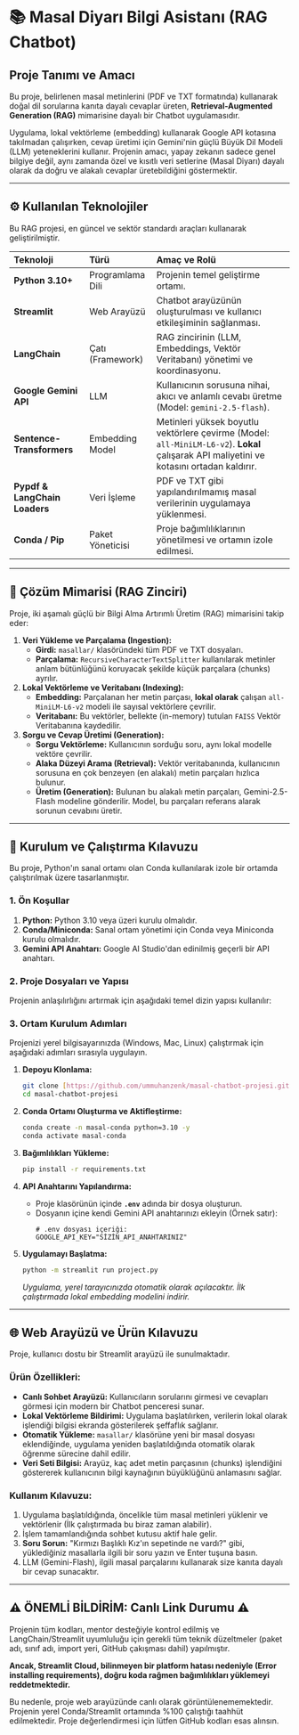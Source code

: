 # 📚 Masal Diyarı Bilgi Asistanı (RAG Chatbot)

## Proje Tanımı ve Amacı

Bu proje, belirlenen masal metinlerini (PDF ve TXT formatında) kullanarak doğal dil sorularına kanıta dayalı cevaplar üreten, **Retrieval-Augmented Generation (RAG)** mimarisine dayalı bir Chatbot uygulamasıdır. 

Uygulama, lokal vektörleme (embedding) kullanarak Google API kotasına takılmadan çalışırken, cevap üretimi için Gemini'nin güçlü Büyük Dil Modeli (LLM) yeteneklerini kullanır. Projenin amacı, yapay zekanın sadece genel bilgiye değil, aynı zamanda özel ve kısıtlı veri setlerine (Masal Diyarı) dayalı olarak da doğru ve alakalı cevaplar üretebildiğini göstermektir.

---

## ⚙️ Kullanılan Teknolojiler

Bu RAG projesi, en güncel ve sektör standardı araçları kullanarak geliştirilmiştir.

| Teknoloji | Türü | Amaç ve Rolü |
| :--- | :--- | :--- |
| **Python 3.10+** | Programlama Dili | Projenin temel geliştirme ortamı. |
| **Streamlit** | Web Arayüzü | Chatbot arayüzünün oluşturulması ve kullanıcı etkileşiminin sağlanması. |
| **LangChain** | Çatı (Framework) | RAG zincirinin (LLM, Embeddings, Vektör Veritabanı) yönetimi ve koordinasyonu. |
| **Google Gemini API** | LLM | Kullanıcının sorusuna nihai, akıcı ve anlamlı cevabı üretme (Model: `gemini-2.5-flash`). |
| **Sentence-Transformers** | Embedding Model | Metinleri yüksek boyutlu vektörlere çevirme (Model: `all-MiniLM-L6-v2`). **Lokal** çalışarak API maliyetini ve kotasını ortadan kaldırır. |
| **Pypdf & LangChain Loaders** | Veri İşleme | PDF ve TXT gibi yapılandırılmamış masal verilerinin uygulamaya yüklenmesi. |
| **Conda / Pip** | Paket Yöneticisi | Proje bağımlılıklarının yönetilmesi ve ortamın izole edilmesi. |

---

## 🧠 Çözüm Mimarisi (RAG Zinciri)

Proje, iki aşamalı güçlü bir Bilgi Alma Artırımlı Üretim (RAG) mimarisini takip eder:

1.  **Veri Yükleme ve Parçalama (Ingestion):**
    * **Girdi:** `masallar/` klasöründeki tüm PDF ve TXT dosyaları.
    * **Parçalama:** `RecursiveCharacterTextSplitter` kullanılarak metinler anlam bütünlüğünü koruyacak şekilde küçük parçalara (chunks) ayrılır.
2.  **Lokal Vektörleme ve Veritabanı (Indexing):**
    * **Embedding:** Parçalanan her metin parçası, **lokal olarak** çalışan `all-MiniLM-L6-v2` modeli ile sayısal vektörlere çevrilir.
    * **Veritabanı:** Bu vektörler, bellekte (in-memory) tutulan `FAISS` Vektör Veritabanına kaydedilir.
3.  **Sorgu ve Cevap Üretimi (Generation):**
    * **Sorgu Vektörleme:** Kullanıcının sorduğu soru, aynı lokal modelle vektöre çevrilir.
    * **Alaka Düzeyi Arama (Retrieval):** Vektör veritabanında, kullanıcının sorusuna en çok benzeyen (en alakalı) metin parçaları hızlıca bulunur.
    * **Üretim (Generation):** Bulunan bu alakalı metin parçaları, Gemini-2.5-Flash modeline gönderilir. Model, bu parçaları referans alarak sorunun cevabını üretir.

---

## 🚀 Kurulum ve Çalıştırma Kılavuzu

Bu proje, Python'ın sanal ortamı olan Conda kullanılarak izole bir ortamda çalıştırılmak üzere tasarlanmıştır.

### 1. Ön Koşullar

1.  **Python:** Python 3.10 veya üzeri kurulu olmalıdır.
2.  **Conda/Miniconda:** Sanal ortam yönetimi için Conda veya Miniconda kurulu olmalıdır.
3.  **Gemini API Anahtarı:** Google AI Studio'dan edinilmiş geçerli bir API anahtarı.

### 2. Proje Dosyaları ve Yapısı

Projenin anlaşılırlığını artırmak için aşağıdaki temel dizin yapısı kullanılır:
### 3. Ortam Kurulum Adımları

Projenizi yerel bilgisayarınızda (Windows, Mac, Linux) çalıştırmak için aşağıdaki adımları sırasıyla uygulayın.

1.  **Depoyu Klonlama:**
    ```bash
    git clone [https://github.com/ummuhanzenk/masal-chatbot-projesi.git](https://github.com/ummuhanzenk/masal-chatbot-projesi.git)
    cd masal-chatbot-projesi
    ```

2.  **Conda Ortamı Oluşturma ve Aktifleştirme:**
    ```bash
    conda create -n masal-conda python=3.10 -y
    conda activate masal-conda
    ```

3.  **Bağımlılıkları Yükleme:**
    ```bash
    pip install -r requirements.txt
    ```

4.  **API Anahtarını Yapılandırma:**
    * Proje klasörünün içinde **`.env`** adında bir dosya oluşturun.
    * Dosyanın içine kendi Gemini API anahtarınızı ekleyin (Örnek satır):
        ```env
        # .env dosyası içeriği:
        GOOGLE_API_KEY="SİZİN_API_ANAHTARINIZ"
        ```

5.  **Uygulamayı Başlatma:**
    ```bash
    python -m streamlit run project.py
    ```
    *Uygulama, yerel tarayıcınızda otomatik olarak açılacaktır. İlk çalıştırmada lokal embedding modelini indirir.*

---

## 🌐 Web Arayüzü ve Ürün Kılavuzu

Proje, kullanıcı dostu bir Streamlit arayüzü ile sunulmaktadır.

### Ürün Özellikleri:

* **Canlı Sohbet Arayüzü:** Kullanıcıların sorularını girmesi ve cevapları görmesi için modern bir Chatbot penceresi sunar.
* **Lokal Vektörleme Bildirimi:** Uygulama başlatılırken, verilerin lokal olarak işlendiği bilgisi ekranda gösterilerek şeffaflık sağlanır.
* **Otomatik Yükleme:** `masallar/` klasörüne yeni bir masal dosyası eklendiğinde, uygulama yeniden başlatıldığında otomatik olarak öğrenme sürecine dahil edilir.
* **Veri Seti Bilgisi:** Arayüz, kaç adet metin parçasının (chunks) işlendiğini göstererek kullanıcının bilgi kaynağının büyüklüğünü anlamasını sağlar.

### Kullanım Kılavuzu:

1.  Uygulama başlatıldığında, öncelikle tüm masal metinleri yüklenir ve vektörlenir (İlk çalıştırmada bu biraz zaman alabilir).
2.  İşlem tamamlandığında sohbet kutusu aktif hale gelir.
3.  **Soru Sorun:** "Kırmızı Başlıklı Kız'ın sepetinde ne vardı?" gibi, yüklediğiniz masallarla ilgili bir soru yazın ve Enter tuşuna basın.
4.  LLM (Gemini-Flash), ilgili masal parçalarını kullanarak size kanıta dayalı bir cevap sunacaktır.
---
## ⚠️ ÖNEMLİ BİLDİRİM: Canlı Link Durumu ⚠️

Projenin tüm kodları, mentor desteğiyle kontrol edilmiş ve LangChain/Streamlit uyumluluğu için gerekli tüm teknik düzeltmeler (paket adı, sınıf adı, import yeri, GitHub çakışması dahil) yapılmıştır.

**Ancak, Streamlit Cloud, bilinmeyen bir platform hatası nedeniyle (Error installing requirements), doğru koda rağmen bağımlılıkları yüklemeyi reddetmektedir.**

Bu nedenle, proje web arayüzünde canlı olarak görüntülenememektedir. Projenin yerel Conda/Streamlit ortamında %100 çalıştığı taahhüt edilmektedir. Proje değerlendirmesi için lütfen GitHub kodları esas alınsın.
